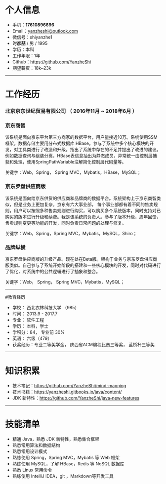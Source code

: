 
# 个人信息

 - 手机：**17610896696**
 - Email：yanzheshi@outlook.com 
 - 微信号：shiyanzhe1
 - **时彦喆** / 男 / 1995 
 - 学历：本科
 - 工作年限：1年
 - Github：https://github.com/YanzheShi
 - 期望薪资：18k~23k

---



# 工作经历

### 北京京东世纪贸易有限公司 （ 2016年11月 ~ 2018年6月 ）

### 京东商智 
该系统是面向京东平台第三方商家的数据平台，用户量接近10万。系统使用SSM框架，数据存储主要用分布式数据库 HBase。参与了系统中多个核心模块的开发，对工具类进行了改造和升级。指出了系统中存在的不足并提出了改进的建议。例如数据查询与组装分离，HBase表信息抽出为静态成员，异常统一由控制层捕获和处理，使用SpringPathVariable注解简化控制层代码量等。

关键字：Web，Spring， Spring MVC，Mybatis，HBase，MySQL；


### 京东罗盘供应商版 
该系统是面向给京东供货的供应商和品牌商的数据平台。系统架构上于京东商智类似，但是业务上更加复杂。京东有六大事业部， 每个事业部都有着不同的售卖规则，用户可以按照多种售卖规则进行购买，可以购买多个系统版本，同时支持对已购买的版本进行升级和续费。我是该系统的负责人。参与了版本升级，周年回馈，售卖规则变更等功能的开发，同时负责日常问题的处理与修复。

关键字：Web，Spring，Spring MVC，Mybatis，MySQL，Shiro；

### 品牌纵横

京东罗盘供应商版的升级产品。现在处在Beta版。架构于业务与京东罗盘供应商版类似。自己参与了系统开始阶段的搭建和一些核心模块的开发，同时对代码进行了优化，对系统中的公共逻辑进行了抽象和整合。

关键字：Web， Spring， Spring MVC，Mybatis，MySQL；

---

#教育经历

- 学校： 西北农林科技大学 （985）
- 时间： 2013.9 - 2017.7
- 专业： 软件工程
- 学历： 本科，学士
- 学积分：84，  专业前 30%
- 英语： 六级（479）
- 获奖经历：专业二等奖学金， 陕西省ACM编程比赛三等奖， 蓝桥杯三等奖

---

# 知识积累

 - 技术笔记：https://github.com/YanzheShi/mind-mapping
 - 技术书籍：https://yanzheshi.gitbooks.io/java/content/
 - JDK 新特性：https://github.com/YanzheShi/java-new-features


---



# 技能清单

- 精通 Java，熟悉 JDK 新特性，熟悉集合框架
- 熟悉常用算法和数据结构
- 熟悉常用设计模式
- 熟练使用 Spring，Spring MVC，Mybatis 等 Web 框架
- 熟练使用 MySQL，了解 HBase，Redis 等 NoSQL 数据库
- 熟悉 Linux 常用命令
- 熟练使用 IntelliJ IDEA，git ，Markdown等开发工具


